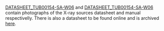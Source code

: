 [DATASHEET_TUB00154-SA-W06](docs\Paper\DATASHEET_TUB00154-SA-W06) and [DATASHEET_TUB00154-SA-W06](docs\Paper\MANUAL_TUB00154-SA-W06) contain photographs of the X-ray sources datasheet and manual respectivelly. There is also a datasheet to be found online and is archived [here](docs\Online\TUB-DATA-1013-MAGPRO.pdf).